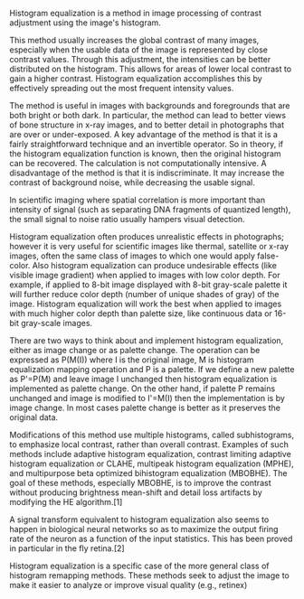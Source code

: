 Histogram equalization is a method in image processing of contrast adjustment using the image's histogram.

This method usually increases the global contrast of many images, especially when the usable data of the image is represented by close contrast values. Through this adjustment, the intensities can be better distributed on the histogram. This allows for areas of lower local contrast to gain a higher contrast. Histogram equalization accomplishes this by effectively spreading out the most frequent intensity values.

The method is useful in images with backgrounds and foregrounds that are both bright or both dark. In particular, the method can lead to better views of bone structure in x-ray images, and to better detail in photographs that are over or under-exposed. A key advantage of the method is that it is a fairly straightforward technique and an invertible operator. So in theory, if the histogram equalization function is known, then the original histogram can be recovered. The calculation is not computationally intensive. A disadvantage of the method is that it is indiscriminate. It may increase the contrast of background noise, while decreasing the usable signal.

In scientific imaging where spatial correlation is more important than intensity of signal (such as separating DNA fragments of quantized length), the small signal to noise ratio usually hampers visual detection.

Histogram equalization often produces unrealistic effects in photographs; however it is very useful for scientific images like thermal, satellite or x-ray images, often the same class of images to which one would apply false-color. Also histogram equalization can produce undesirable effects (like visible image gradient) when applied to images with low color depth. For example, if applied to 8-bit image displayed with 8-bit gray-scale palette it will further reduce color depth (number of unique shades of gray) of the image. Histogram equalization will work the best when applied to images with much higher color depth than palette size, like continuous data or 16-bit gray-scale images.

There are two ways to think about and implement histogram equalization, either as image change or as palette change. The operation can be expressed as P(M(I)) where I is the original image, M is histogram equalization mapping operation and P is a palette. If we define a new palette as P'=P(M) and leave image I unchanged then histogram equalization is implemented as palette change. On the other hand, if palette P remains unchanged and image is modified to I'=M(I) then the implementation is by image change. In most cases palette change is better as it preserves the original data.

Modifications of this method use multiple histograms, called subhistograms, to emphasize local contrast, rather than overall contrast. Examples of such methods include adaptive histogram equalization, contrast limiting adaptive histogram equalization or CLAHE, multipeak histogram equalization (MPHE), and multipurpose beta optimized bihistogram equalization (MBOBHE). The goal of these methods, especially MBOBHE, is to improve the contrast without producing brightness mean-shift and detail loss artifacts by modifying the HE algorithm.[1]

A signal transform equivalent to histogram equalization also seems to happen in biological neural networks so as to maximize the output firing rate of the neuron as a function of the input statistics. This has been proved in particular in the fly retina.[2]

Histogram equalization is a specific case of the more general class of histogram remapping methods. These methods seek to adjust the image to make it easier to analyze or improve visual quality (e.g., retinex)
